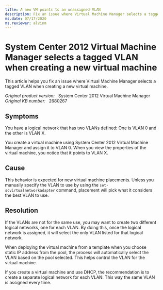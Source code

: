 ```yaml
---
title: A new VM points to an unassigned VLAN
description: Fix an issue where Virtual Machine Manager selects a tagged VLAN when creating a new virtual machine
ms.date: 07/17/2020
ms.reviewer: alvinm
---
```

# System Center 2012 Virtual Machine Manager selects a tagged VLAN when creating a new virtual machine

This article helps you fix an issue where Virtual Machine Manager selects a tagged VLAN when creating a new virtual machine.

_Original product version:_ &nbsp; System Center 2012 Virtual Machine Manager  
_Original KB number:_ &nbsp; 2680267

## Symptoms

You have a logical network that has two VLANs defined: One is VLAN 0 and the other is VLAN X.

You create a virtual machine using System Center 2012 Virtual Machine Manager and assign it to VLAN 0. When you view the properties of the virtual machine, you notice that it points to VLAN X.

## Cause

This behavior is expected for new virtual machine placements. Unless you manually specify the VLAN to use by using the `set-scvirtualnetworkadapter` command, placement will pick what it considers the best VLAN to use.

## Resolution

If the VLANs are not for the same use, you may want to create two different logical networks, one for each VLAN. By doing this, once the logical network is assigned, it will select the only VLAN listed for that logical network.

When deploying the virtual machine from a template when you choose static IP address from the pool, the process will automatically select the VLAN based on the pool selected. This helps control the VLAN for the virtual machine.

If you create a virtual machine and use DHCP, the recommendation is to create a separate logical network for each VLAN. This way the same VLAN is assigned every time.
